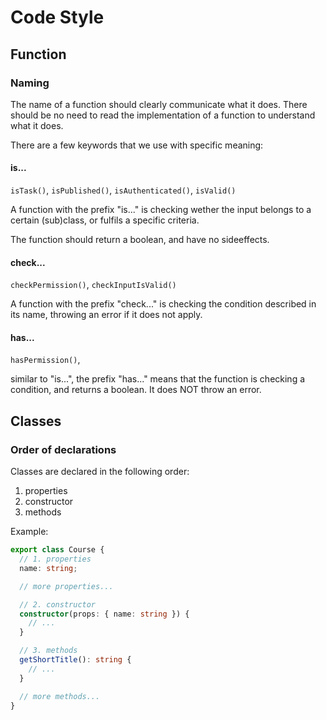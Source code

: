 # Code Style

## Function

### Naming

The name of a function should clearly communicate what it does. There should be no need to read the implementation of a function to understand what it does.

There are a few keywords that we use with specific meaning:

#### is...

`isTask()`, `isPublished()`, `isAuthenticated()`, `isValid()`

A function with the prefix "is..." is checking wether the input belongs to a certain (sub)class, or fulfils a specific criteria.

The function should return a boolean, and have no sideeffects.

#### check...

`checkPermission()`, `checkInputIsValid()`

A function with the prefix "check..." is checking the condition described in its name, throwing an error if it does not apply.

#### has...

`hasPermission()`,

similar to "is...", the prefix "has..." means that the function is checking a condition, and returns a boolean. It does NOT throw an error.

## Classes

### Order of declarations

Classes are declared in the following order:

1. properties
2. constructor
3. methods

Example:

```Typescript
export class Course {
  // 1. properties
  name: string;

  // more properties...

  // 2. constructor
  constructor(props: { name: string }) {
    // ...
  }

  // 3. methods
  getShortTitle(): string {
    // ...
  }

  // more methods...
}
```
